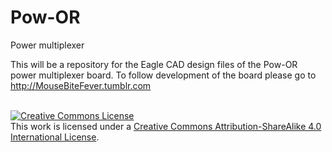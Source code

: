 Pow-OR
======

Power multiplexer

This will be a repository for the Eagle CAD design files of the Pow-OR power multiplexer board.
To follow development of the board please go to http://MouseBiteFever.tumblr.com
<br><br>

<a rel="license" href="http://creativecommons.org/licenses/by-sa/4.0/"><img alt="Creative Commons License" style="border-width:0" src="http://i.creativecommons.org/l/by-sa/4.0/88x31.png" /></a><br />This work is licensed under a <a rel="license" href="http://creativecommons.org/licenses/by-sa/4.0/">Creative Commons Attribution-ShareAlike 4.0 International License</a>.
